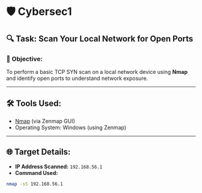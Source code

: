 # 🛡️ Cybersec1

## 🔍 Task: Scan Your Local Network for Open Ports

### 🎯 Objective:
To perform a basic TCP SYN scan on a local network device using **Nmap** and identify open ports to understand network exposure.

---

## 🛠️ Tools Used:
- [Nmap](https://nmap.org/) (via Zenmap GUI)
- Operating System: Windows (using Zenmap)

---

## 🌐 Target Details:
- **IP Address Scanned:** `192.168.56.1`
- **Command Used:**
```bash
nmap -sS 192.168.56.1
